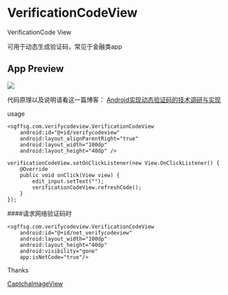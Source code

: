 # VerificationCodeView
VerificationCode View


可用于动态生成验证码，常见于金融类app

## App Preview
![](art/verifycode.gif)

代码原理以及说明请看这一篇博客：
[Android实现动态验证码的技术调研与实现](http://blog.csdn.net/dreamsever/article/details/53467708)

usage

```
<sgffsg.com.verifycodeview.VerificationCodeView
    android:id="@+id/verifycodeview"
    android:layout_alignParentRight="true"
    android:layout_width="100dp"
    android:layout_height="40dp" />

```

```
verificationCodeView.setOnClickListener(new View.OnClickListener() {
    @Override
    public void onClick(View view) {
        edit_input.setText("");
        verificationCodeView.refreshCode();
    }
});

```

####请求网络验证码时

```
<sgffsg.com.verifycodeview.VerificationCodeView
    android:id="@+id/net_verifycodeview"
    android:layout_width="100dp"
    android:layout_height="40dp"
    android:visibility="gone"
    app:isNetCode="true"/>
```


Thanks

[CaptchaImageView](https://github.com/jineshfrancs/CaptchaImageView)